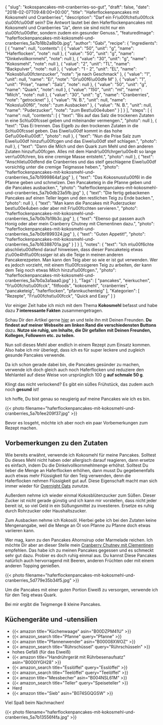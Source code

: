 {
    "slug": "kokospancakes-mit-cranberries-so-gut",
    "draft": false,
    "date": "2018-02-07T09:48:00+00:00",
    "title": "Haferflockenpancakes mit Kokosmehl und Cranberries",
    "description": "Darf ein Fr\u00fchst\u00fcck s\u00fc\u00df sein? Die Antwort lautet bei den Haferflockenpancakes mit Kokosmehl und Cranberries \"Ja\", denn sie sind nicht nur ein s\u00fc\u00dfer, sondern zudem ein gesunder Genuss.",
    "featuredImage": "haferflockenpancakes-mit-kokosmehl-und-cranberries_5a7b18b2a8b0b.jpg",
    "author": "Gabi",
    "recipe": {
        "ingredients": [
            {
                "name": null,
                "contents": [
                    {
                        "value": "50",
                        "unit": "g",
                        "name": "Haferflocken",
                        "note": null
                    },
                    {
                        "value": "50",
                        "unit": "g",
                        "name": "Dinkelvollkornmehl",
                        "note": null
                    },
                    {
                        "value": "30",
                        "unit": "g",
                        "name": "Kokosmehl",
                        "note": null
                    },
                    {
                        "value": "2",
                        "unit": "TL",
                        "name": "Backpulver",
                        "note": null
                    },
                    {
                        "value": "1 - 2",
                        "unit": "EL",
                        "name": "Kokosbl\u00fctenzucker",
                        "note": "je nach Geschmack"
                    },
                    {
                        "value": "1",
                        "unit": null,
                        "name": "Ei",
                        "note": "Gr\u00f6\u00dfe M"
                    },
                    {
                        "value": "1",
                        "unit": "Prise",
                        "name": "Salz",
                        "note": null
                    },
                    {
                        "value": "50",
                        "unit": "g",
                        "name": "Quark",
                        "note": null
                    },
                    {
                        "value": "150",
                        "unit": "ml",
                        "name": "Milch",
                        "note": null
                    },
                    {
                        "value": "30",
                        "unit": "g",
                        "name": "Cranberries",
                        "note": "getrocknet"
                    },
                    {
                        "value": "N. B.",
                        "unit": null,
                        "name": "Kokos\u00f6l",
                        "note": "zum Ausbacken"
                    },
                    {
                        "value": "N. B.",
                        "unit": null,
                        "name": "Puderzucker",
                        "note": "zum Best\u00e4uben"
                    }
                ]
            }
        ],
        "steps": [
            {
                "name": null,
                "contents": [
                    {
                        "text": "Bis auf das Salz die trockenen Zutaten in eine Sch\u00fcssel geben und miteinander vermengen.",
                        "photo": null
                    },
                    {
                        "text": "Das Ei trennen. Das Eigelb zu den trockenen Zutaten in die Sch\u00fcssel geben. Das Eiwei\u00df kommt in das hohe Gef\u00e4\u00df.",
                        "photo": null
                    },
                    {
                        "text": "Nun die Prise Salz zum Eiwei\u00df hinzuf\u00fcgen und das Eiwei\u00df steif schlagen.",
                        "photo": null
                    },
                    {
                        "text": "Dann die Milch und den Quark zum Mehl und den anderen Zutaten hinzuf\u00fcgen. Alles mit dem Handr\u00fchrger\u00e4t so lange verr\u00fchren, bis eine cremige Masse entsteht.",
                        "photo": null
                    },
                    {
                        "text": "Anschlie\u00dfend die Cranberries und das steif geschlagene Eiwei\u00df vorsichtig unter die cremige Teigmasse heben.",
                        "photo": "haferflockenpancakes-mit-kokosmehl-und-cranberries_5a7b1999864af.jpg"
                    },
                    {
                        "text": "Das Kokosnuss\u00f6l in die Pfanne geben und schmelzen. Den Pancaketeig in die  Pfanne geben und die Pancakes ausbacken.",
                        "photo": "haferflockenpancakes-mit-kokosmehl-und-cranberries_5a7b0db23a5fb.jpg"
                    },
                    {
                        "text": "Die fertig gebackenen Pancakes auf einen Teller legen und den restlichen Teig zu Ende backen.",
                        "photo": null
                    },
                    {
                        "text": "Man kann die Pancakes mit Puderzucker best\u00e4uben oder aber mit Fr\u00fcchten servieren.",
                        "photo": "haferflockenpancakes-mit-kokosmehl-und-cranberries_5a7b0b7b19b3c.jpg"
                    },
                    {
                        "text": "Ebenso gut passen auch Honig oder aber mein Cranberry Chutney mit Clementinen dazu.",
                        "photo": "haferflockenpancakes-mit-kokosmehl-und-cranberries_5a7b0bf899324.jpg"
                    },
                    {
                        "text": "Guten Appetit!",
                        "photo": "haferflockenpancakes-mit-kokosmehl-und-cranberries_5a7b16388701a.jpg"
                    }
                ]
            }
        ],
        "notes": {
            "text": "Ich m\u00f6chte abschlie\u00dfend darauf hinweisen, dass dieser Pancaketeig etwas z\u00e4hfl\u00fcssiger ist als die Teige in meinen anderen Pancakerezpeten. Man kann den Teig aber so wie er ist gut verwenden. Wer es jedoch vorzieht, mit einem fl\u00fcssigeren Teig zu arbeiten, der kann dem Teig noch etwas Milch hinzuf\u00fcgen.",
            "photo": "haferflockenpancakes-mit-kokosmehl-und-cranberries_5a7b0a3a1aaa0.jpg"
        }
    },
    "Tags": [
        "pancakes",
        "eierkuchen",
        "fr\u00fchst\u00fcck",
        "fitfoods",
        "kokosmehl",
        "cranberries",
        "pancaketeig",
        "haferflocken",
        "pfannkuchenteig"
    ],
    "Kategorien": [
        "Rezepte",
        "Fr\u00fchst\u00fcck",
        "Quick and  Easy"
    ]
}

Vor einiger Zeit habe ich mich mit dem Thema **Kokosmehl** befasst und habe dazu **7 interessante Fakten** zusammengetragen.

Schau Dir den Artikel gerne [hier](https://kochfokus.de/artikel/ist-kokosmehl-wirklich-gesund/ "hier") an und teile ihn mit Deinen Freunden. **Du findest auf meiner Webseite am linken Rand die verschiedensten Buttons** dazu. **Nutze sie ruhig, um Inhalte, die Dir gefallen mit Deinen Freunden, Kollegen, Followern etc. zu teilen.**

Nun soll dieses Mehl aber endlich in einem Rezept zum Einsatz kommen. Also habe ich mir überlegt, dass ich es für super leckere und zugleich gesunde Pancakes verwende.

Da ich schon gerade dabei bin, die Pancakes gesünder zu machen, verwende ich doch gleich auch noch Haferflocken und reduziere den Mehlanteil auf diese Weise von ursprünglich 100 g **auf schmale 50 g**.

Klingt das nicht verlockend? Es gibt ein süßes  Frühstück, das zudem auch noch **gesund** ist!

Ich hoffe, Du bist genau so neugierig auf meine Pancakes wie ich es bin.


{{< photo filename="haferflockenpancakes-mit-kokosmehl-und-cranberries_5a7b1ee209f37.jpg" >}}

Bevor es losgeht, möchte ich aber noch ein paar Vorbemerkungen zum Rezept machen.

## Vorbemerkungen zu den Zutaten

Wie bereits erwähnt, verwende ich Kokosmehl für meine Pancakes. Solltest Du dieses Mehl nicht haben oder allergisch darauf reagieren, dann ersetze es einfach, indem Du die Dinkelvollkornmehlmenge erhöhst. Solltest Du lieber die Menge an Haferflocken erhöhen, dann musst Du gegebenenfalls auch etwas mehr Flüssigkeit für den Teig verwenden, denn die Haferflocken nehmen Flüssigkeit gut auf. Diese Eigenschaft macht man sich immer wieder für [Overnight Oats](https://kochfokus.de/search/?q=overnight+oats "Overnight Oats") zunutze.

Außerdem nehme ich wieder einmal Kokosblütenzucker zum Süßen. Dieser Zucker ist nicht gerade günstig und ich kann mir vorstellen, dass nicht jeder bereit ist, so viel Geld in ein Süßungsmittel zu investieren. Ersetze es ruhig durch Rohrzucker oder Haushaltszucker.

Zum Ausbacken nehme ich Kokosöl. Hierbei gebe ich bei den Zutaten keine Mengenangabe, weil die Menge an Öl von Pfanne zu Pfanne doch etwas variieren kann.

Wer mag, kann zu den Pancakes Ahornsirup oder Marmelade reichen. Ich möchte Dir aber an dieser Stelle mein [Cranberry Chutney mit Clementinen ](https://kochfokus.de/artikel/cranberry-chutney-mit-clementinen-so-vortrefflich// "Chutney mit Clementinen ") empfehlen. Das habe ich zu meinen Pancakes gegessen und es schmeckt sehr gut dazu. Probier es doch ruhig einmal aus. Du kannst Diese Pancakes natürlich auch hervorragend mit Beeren, anderen Früchten oder mit einem anderen Topping genießen.

{{< photo filename="haferflockenpancakes-mit-kokosmehl-und-cranberries_5d779e35b34f5.jpg" >}}


Um die Pancakes mit einer guten Portion Eiweiß zu versorgen, verwende ich für den Teig etwas Quark.

Bei mir ergibt die Teigmenge 8 kleine Pancakes.

## Küchengeräte und -utensilien

- {{< amazon title="Küchenwaage" asin="B00DZPM41U" >}}
- {{< amazon_search title="Pfanne" query="Pfanne" >}}
- {{< amazon title="Pfannenwender" asin="B00008XWOZ" >}}
- {{< amazon_search title="Rührschüssel" query="Rührschüsseln" >}}
- hohes Gefäß (für das Eiweiß)
- {{< amazon title="Handrührgerät mit Rührbesenaufsatz" asin="B000IYGH28" >}}
- {{< amazon_search title="Esslöffel" query="Esslöffel" >}}
- {{< amazon_search title="Teelöffel" query="Teelöffel" >}}
- {{< amazon title="Messbecher" asin="B004NSL61M" >}}
- {{< amazon_search title="Teller" query="Speiseteller" >}}
- Herd
- {{< amazon title="Sieb" asin="B074SGQGSW" >}}

Viel Spaß beim Nachmachen!

{{< photo filename="haferflockenpancakes-mit-kokosmehl-und-cranberries_5a7b13556f4fa.jpg" >}}